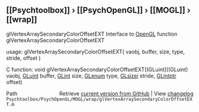 ## [[Psychtoolbox]] &#8250; [[PsychOpenGL]] &#8250; [[MOGL]] &#8250; [[wrap]]

glVertexArraySecondaryColorOffsetEXT  Interface to [OpenGL](OpenGL) function glVertexArraySecondaryColorOffsetEXT  
  
usage:  glVertexArraySecondaryColorOffsetEXT( vaobj, buffer, size, type, stride, offset )  
  
C function:  void glVertexArraySecondaryColorOffsetEXT[(GLuint]((GLuint) vaobj, [GLuint](GLuint) buffer, [GLint](GLint) size, [GLenum](GLenum) type, [GLsizei](GLsizei) stride, [GLintptr](GLintptr) offset)  




<div class="code_header" style="text-align:right;">
  <span style="float:left;">Path&nbsp;&nbsp;</span> <span class="counter">Retrieve <a href=
  "https://raw.github.com/Psychtoolbox-3/Psychtoolbox-3/beta/Psychtoolbox/PsychOpenGL/MOGL/wrap/glVertexArraySecondaryColorOffsetEXT.m">current version from GitHub</a> | View <a href=
  "https://github.com/Psychtoolbox-3/Psychtoolbox-3/commits/beta/Psychtoolbox/PsychOpenGL/MOGL/wrap/glVertexArraySecondaryColorOffsetEXT.m">changelog</a></span>
</div>
<div class="code">
  <code>Psychtoolbox/PsychOpenGL/MOGL/wrap/glVertexArraySecondaryColorOffsetEXT.m</code>
</div>

